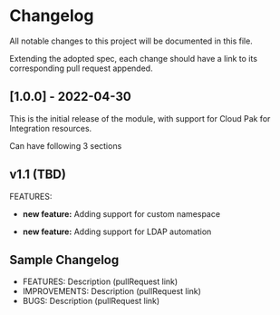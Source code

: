 # Changelog

All notable changes to this project will be documented in this file.

Extending the adopted spec, each change should have a link to its
corresponding pull request appended.

## [1.0.0] - 2022-04-30

This is the initial release of the module, with support for Cloud Pak for Integration resources.

Can have following 3 sections

## v1.1 (TBD)

FEATURES:

* **new feature:**  Adding support for custom namespace

* **new feature:**  Adding support for LDAP automation

## Sample Changelog

* FEATURES:      Description (pullRequest link)
* IMPROVEMENTS:  Description (pullRequest link)
* BUGS:          Description (pullRequest link)
